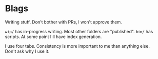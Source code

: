 # Blags

Writing stuff. Don't bother with PRs, I won't approve them.

`wip/` has in-progress writing. Most other folders are "published". `bin/` has scripts. At some point I'll have index
generation.

I use four tabs. Consistency is more important to me than anything else. Don't ask why I use it.
